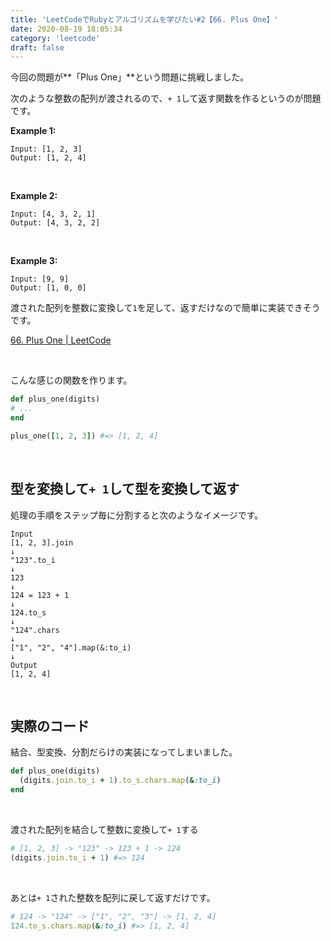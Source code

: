 ```yaml
---
title: 'LeetCodeでRubyとアルゴリズムを学びたい#2【66. Plus One】'
date: 2020-08-19 18:05:34
category: 'leetcode'
draft: false
---
```



今回の問題が**「Plus One」**という問題に挑戦しました。

次のような整数の配列が渡されるので、`+ 1`して返す関数を作るというのが問題です。

**Example 1:**
```
Input: [1, 2, 3]
Output: [1, 2, 4]
```
<br>

**Example 2:**
```
Input: [4, 3, 2, 1]
Output: [4, 3, 2, 2]
```

<br>

**Example 3:**
```
Input: [9, 9]
Output: [1, 0, 0]
```

渡された配列を整数に変換して`1`を足して、返すだけなので簡単に実装できそうです。


[66. Plus One | LeetCode](https://leetcode.com/problems/plus-one/)


<br>

こんな感じの関数を作ります。
```ruby
def plus_one(digits)
# ...
end

plus_one([1, 2, 3]) #=> [1, 2, 4]
```

<br>



## 型を変換して`+ 1`して型を変換して返す


処理の手順をステップ毎に分割すると次のようなイメージです。  

```
Input
[1, 2, 3].join
↓
"123".to_i
↓
123
↓
124 = 123 + 1
↓
124.to_s
↓
"124".chars
↓
["1", "2", "4"].map(&:to_i)
↓
Output
[1, 2, 4]
```

<br>

## 実際のコード

結合、型変換、分割だらけの実装になってしまいました。

```ruby
def plus_one(digits)
  (digits.join.to_i + 1).to_s.chars.map(&:to_i)
end
```


<br>

渡された配列を結合して整数に変換して`+ 1`する
```ruby
# [1, 2, 3] -> "123" -> 123 + 1 -> 124
(digits.join.to_i + 1) #=> 124
```

<br>

あとは`+ 1`された整数を配列に戻して返すだけです。
```ruby
# 124 -> "124" -> ["1", "2", "3"] -> [1, 2, 4]
124.to_s.chars.map(&:to_i) #=> [1, 2, 4]
```